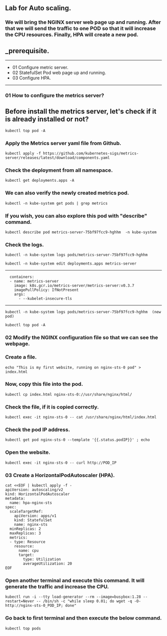 ## Lab for Auto scaling.
### We will bring the NGINX server web page up and running. After that we will send the traffic to one POD so that it will increase the CPU resources. Finally, HPA will create a new pod.

## _prerequisite.
---
- 01 Configure metric server.
- 02 StatefulSet Pod web page up and running.
- 03 Configure HPA.
---

### 01 How to configure the metrics server?

## Before install the metrics server, let's check if it is already installed or not?
```
kubectl top pod -A
```

### Apply the Metrics server yaml file from Github.
```
kubectl apply -f https://github.com/kubernetes-sigs/metrics-server/releases/latest/download/components.yaml
```

### Check the deployment from all namespace.
```
kubectl get deployments.apps -A
```

### We can also verify the newly created metrics pod.
```
kubectl -n kube-system get pods | grep metrics
```

### If you wish, you can also explore this pod with "describe" command.
```
kubectl describe pod metrics-server-75bf97fcc9-hghhm  -n kube-system 
```

### Check the logs.
```
kubectl -n kube-system logs pods/metrics-server-75bf97fcc9-hghhm
```
```
kubectl -n kube-system edit deployments.apps metrics-server
```
---------------------------------------
      containers:
      - name: metrics-server
        image: k8s.gcr.io/metrics-server/metrics-server:v0.3.7
        imagePullPolicy: IfNotPresent
        args:
          - --kubelet-insecure-tls
---------------------------------------
```
kubectl -n kube-system logs pods/metrics-server-75bf97fcc9-hghhm  (new pod)
```
```
kubectl top pod -A
```

### 02 Modify the NGINX configuration file so that we can see the webpage. 
### Create a file.
```
echo "This is my first website, running on nginx-sts-0 pod" > index.html
```

### Now, copy this file into the pod. 
```
kubectl cp index.html nginx-sts-0://usr/share/nginx/html/
```
### Check the file, if it is copied correctly.
```
kubectl exec -it nginx-sts-0 -- cat /usr/share/nginx/html/index.html
```

### Check the pod IP address.

```
kubectl get pod nginx-sts-0 --template '{{.status.podIP}}' ; echo
```

### Open the website. 
```
kubectl exec -it nginx-sts-0 -- curl http://POD_IP
```

### 03 Create a HorizontalPodAutoscaler (HPA).
```
cat <<EOF | kubectl apply -f -
apiVersion: autoscaling/v2
kind: HorizontalPodAutoscaler
metadata:
  name: hpa-nginx-sts
spec:
  scaleTargetRef:
    apiVersion: apps/v1
    kind: StatefulSet
    name: nginx-sts
  minReplicas: 2
  maxReplicas: 3
  metrics:
  - type: Resource
    resource:
      name: cpu
      target:
        type: Utilization
        averageUtilization: 20
EOF
```




### Open another terminal and execute this command. It will generate the traffic and increase the CPU.



```
kubectl run -i --tty load-generator --rm --image=busybox:1.28 --restart=Never -- /bin/sh -c "while sleep 0.01; do wget -q -O- http://nginx-sts-0_POD_IP; done"
```

### Go back to first terminal and then execute the below command.
```
kubectl top pods
```
